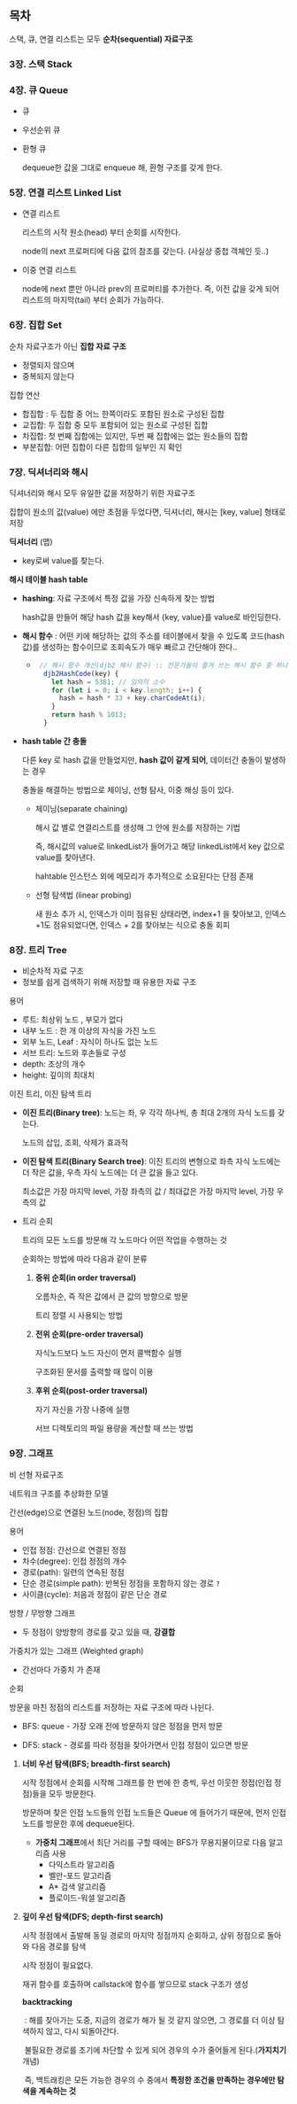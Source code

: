 ## 목차



스택, 큐, 연결 리스트는 모두 **순차(sequential) 자료구조**

### 3장. 스택 Stack

### 4장. 큐 Queue
- 큐

- 우선순위 큐

- 환형 큐

  dequeue한 값을 그대로 enqueue 해, 환형 구조를 갖게 한다.

### 5장. 연결 리스트 Linked List

- 연결 리스트

  리스트의 시작 원소(head) 부터 순회를 시작한다.

  node의 next 프로퍼티에 다음 값의 참조를 갖는다. (사실상 중첩 객체인 듯..)

- 이중 연결 리스트

  node에 next 뿐만 아니라 prev의 프로퍼티를 추가한다. 즉, 이전 값을 갖게 되어 리스트의 마지막(tail) 부터 순회가 가능하다.

### 6장. 집합 Set

순차 자료구조가 아닌 **집합 자료 구조**

- 정렬되지 않으며
- 중복되지 않는다

집합 연산

- 합집합 : 두 집합 중 어느 한쪽이라도 포함된 원소로 구성된 집합
- 교집합: 두 집합 중 모두 포함되어 있는 원소로 구성된 집합
- 차집합: 첫 번째 집합에는 있지만, 두번 째 집합에는 없는 원소들의 집합
- 부분집합: 어떤 집합이 다른 집합의 일부인 지 확인



### 7장. 딕셔너리와 해시

딕셔너리와 해시 모두 유일한 값을 저장하기 위한 자료구조

집합이 원소의 값(value) 에만 초점을 두었다면, 딕셔너리, 해시는 [key, value] 형태로 저장

**딕셔너리** (맵)

- key로써 value를 찾는다.

**해시 테이블 hash table** 

- **hashing**: 자료 구조에서 특정 값을 가장 신속하게 찾는 방법

  hash값을 만들어 해당 hash 값을 key해서  {key, value}를 value로 바인딩한다.

  

- **해시 함수** :  어떤 키에 해당하는 값의 주소를 테이블에서 찾을 수 있도록  코드(hash 값)를 생성하는 함수이므로 조회속도가 매우 빠르고 간단해야 한다..

  - ```js
     // 해시 함수 개선(djb2 해시 함수) :: 전문가들이 즐겨 쓰는 해시 함수 중 하나
      djb2HashCode(key) {
        let hash = 5381; // 임의의 소수
        for (let i = 0; i < key.length; i++) {
          hash = hash * 33 + key.charCodeAt(i);
        }
        return hash % 1013;
      }
    ```

    

- **hash table 간 충돌**

  다른 key 로 hash 값을 만들었지만, **hash 값이 같게 되어**, 데이터간 충돌이 발생하는 경우

  충돌을 해결하는 방법으로 체이닝, 선형 탐사, 이중 해싱 등이 있다.

  

  - 체이닝(separate chaining)

    해시 값 별로 연결리스트를 생성해 그 안에 원소를 저장하는 기법

    즉, 해시값의 value로 linkedList가 들어가고 해당 linkedList에서 key 값으로 value를 찾아낸다.
    
    hahtable 인스턴스 외에 메모리가 추가적으로 소요된다는 단점 존재
    
    
    
  - 선형 탐색법 (linear probing)

    새 원소 추가 시, 인덱스가 이미 점유된 상태라면, index+1 을 찾아보고, 인덱스 +1도 점유되었다면, 인덱스 + 2를 찾아보는 식으로 충돌 회피

 

### 8장. 트리 Tree

- 비순차적 자료 구조
- 정보를 쉽게 검색하기 위해 저장할 때 유용한 자료 구조

용어

- 루트: 최상위 노드 , 부모가 없다
- 내부 노드 : 한 개 이상의 자식을 가진 노드
- 외부 노드, Leaf : 자식이 하나도 없는 노드
- 서브 트리: 노드와 후손들로 구성
- depth: 조상의 개수
- height: 깊이의 최대치

이진 트리, 이진 탐색 트리

- **이진 트리(Binary tree)**: 노드는 좌, 우 각각 하나씩, 총 최대 2개의 자식 노드를 갖는다.

  노드의 삽입, 조회, 삭제가 효과적

- **이진 탐색 트리(Binary Search tree)**: 이진 트리의 변형으로 좌측 자식 노드에는 더 작은 값을, 우측 자식 노드에는 더 큰 값을 들고 있다.

  최소값은 가장 마지막 level, 가장 좌측의 값 / 최대값은 가장 마지막 level, 가장 우측의 값

- 트리 순회

  트리의 모든 노드를 방문해 각 노드마다 어떤 작업을 수행하는 것

  순회하는 방법에 따라 다음과 같이 분류

  1. **중위 순회(in order traversal)**

     오름차순, 즉 작은 값에서 큰 값의 방향으로 방문

     트리 정렬 시 사용되는 방법

  2. **전위 순회(pre-order traversal)**

     자식노드보다 노드 자신이 먼저 콜백함수 실행

     구조화된 문서를 출력할 때 많이 이용

  3. **후위 순회(post-order traversal)** 

     자기 자신을 가장 나중에 실행

     서브 디렉토리의 파일 용량을 계산할 때 쓰는 방법

  

### 9장. 그래프

비 선형 자료구조

네트워크 구조를 추상화한 모델

간선(edge)으로 연결된 노드(node, 정점)의 집합

용어

- 인접 정점: 간선으로 연결된 정점
- 차수(degree): 인접 정점의 개수
- 경로(path): 일련의 연속된 정점
- 단순 경로(simple path): 반복된 정점을 포함하지 않는 경로 `?`
- 사이클(cycle): 처음과 정점이 같은 단순 경로

방향 / 무방향 그래프

- 두 정점이 양방향의 경로를 갖고 있을 때, **강결합**

가중치가 있는 그래프 (Weighted graph)

- 간선마다 가중치 가 존재

순회

방문을 마친 정점의 리스트를 저장하는 자료 구조에 따라 나뉜다.

- BFS: queue  - 가장 오래 전에 방문하지 않은 정점을 먼저 방문

- DFS: stack - 경로를 따라 정점을 찾아가면서 인접 정점이 있으면 방문

1. **너비 우선 탐색(BFS; breadth-first search)**

   시작 정점에서 순회를 시작해 그래프를 한 번에 한 층씩, 우선 이웃한 정접(인접 정점)들을 모두 방문한다.

   방문하며 찾은 인접 노드들의 인접 노드들은 Queue 에 들어가기 때문에, 먼저 인접노드를 방문한 후에 dequeue된다.

   - **가중치 그래프**에서 최단 거리를 구할 때에는 BFS가 무용지물이므로 다음 알고리즘 사용
     - 다익스트라 알고리즘
     - 벨만-포드 알고리즘
     - A* 검색 알고리즘
     - 플로이드-워셜 알고리즘

   

2. **깊이 우선 탐색(DFS; depth-first search)**

   시작 정점에서 출발해 동일 경로의 마지막 정점까지 순회하고, 상위 정점으로 돌아와 다음 경로를 탐색

   시작 정점이 필요없다.

   재귀 함수를 호출하며 callstack에 함수를 쌓으므로  stack 구조가 생성

   **backtracking**

   ​	: 해를 찾아가는 도중, 지금의 경로가 해가 될 것 같지 않으면, 그 경로를 더 이상 탐색하지 않고, 다시 되돌아간다.

   ​	불필요한 경로를 조기에 차단할 수 있게 되어 경우의 수가 줄어들게 된다.(**가지치기** 개념)

   ​	즉, 백트래킹은 모든 가능한 경우의 수 중에서 **특정한 조건을 만족하는 경우에만 탐색을 계속하는 것**

   

